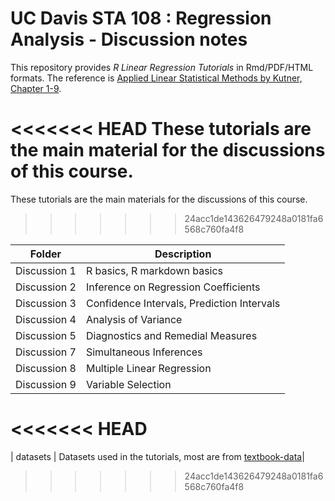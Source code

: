 # UC Davis STA 108 : Regression Analysis - Discussion notes

This repository provides *R Linear Regression Tutorials* in Rmd/PDF/HTML formats. The reference is [Applied Linear Statistical Methods by Kutner, Chapter 1-9](http://users.stat.ufl.edu/~winner/sta4211/ALSM_5Ed_Kutner.pdf).

<<<<<<< HEAD
These tutorials are the main material for the discussions of this course. 
=======
These tutorials are the main materials for the discussions of this course. 
>>>>>>> 24acc1de143626479248a0181fa6568c760fa4f8

| Folder | Description |
| --- | --- |
| Discussion 1     |  R basics, R markdown basics |
| Discussion 2     | Inference on Regression Coefficients |
| Discussion 3     | Confidence Intervals, Prediction Intervals |
| Discussion 4     | Analysis of Variance |
| Discussion 5     | Diagnostics and Remedial Measures|
| Discussion 7     | Simultaneous Inferences|
| Discussion 8     | Multiple Linear Regression|
| Discussion 9     | Variable Selection|
<<<<<<< HEAD
=======
| datasets     | Datasets used in the tutorials, most are from [textbook-data](http://users.stat.ufl.edu/~rrandles/sta4210/Rclassnotes/data/textdatasets/Chapter%20%206%20Data%20Sets.html)|
>>>>>>> 24acc1de143626479248a0181fa6568c760fa4f8

